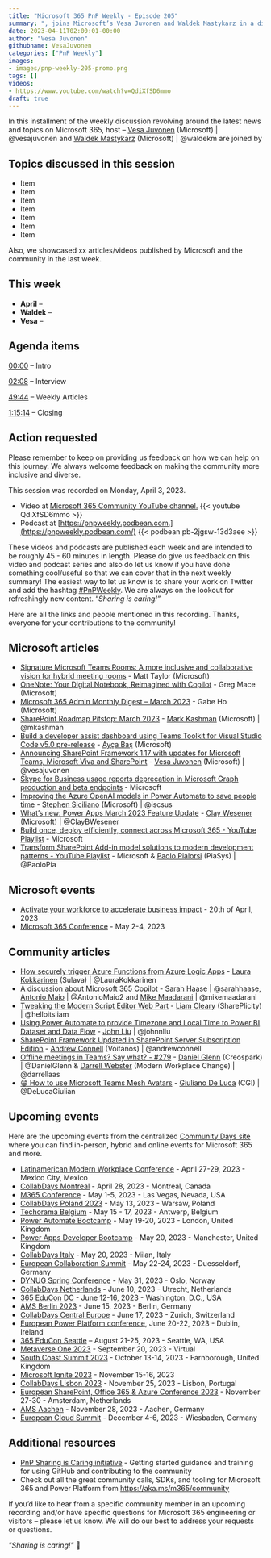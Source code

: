 ```yaml
---
title: "Microsoft 365 PnP Weekly - Episode 205"
summary: ", joins Microsoft’s Vesa Juvonen and Waldek Mastykarz in a discussion on Erwin’s new role at Rencore, his involvement in the community including the creation of PnP PowerShell, plus 29 articles/videos."
date: 2023-04-11T02:00:01-00:00
author: "Vesa Juvonen"
githubname: VesaJuvonen
categories: ["PnP Weekly"]
images:
- images/pnp-weekly-205-promo.png
tags: []
videos:
- https://www.youtube.com/watch?v=QdiXfSD6mmo
draft: true
---
```

 
In this installment of the weekly discussion revolving around the latest news and topics on Microsoft 365, host – [Vesa Juvonen](http://twitter.com/vesajuvonen) (Microsoft) | @vesajuvonen and [Waldek Mastykarz](http://twitter.com/waldekm) (Microsoft) | @waldekm are joined by 

## Topics discussed in this session

* Item
* Item
* Item
* Item
* Item
* Item
* Item

Also, we showcased xx articles/videos published by Microsoft and the community in the last week.

## This week

* **April** – 
* **Waldek** – 
* **Vesa** – 

## Agenda items

[00:00](https://youtu.be/QdiXfSD6mmo?t=0) – Intro

[02:08](https://youtu.be/QdiXfSD6mmo?t=128) – Interview

[49:44](https://youtu.be/QdiXfSD6mmo?t=2961) – Weekly Articles

[1:15:14](https://youtu.be/QdiXfSD6mmo?t=4514) – Closing

## Action requested

Please remember to keep on providing us feedback on how we can help on this journey. We always welcome feedback on making the community more inclusive and diverse.

This session was recorded on Monday, April 3, 2023.

*   Video at [Microsoft 365 Community YouTube channel.](https://aka.ms/m365pnp-videos)
    {{< youtube QdiXfSD6mmo >}}
*   Podcast at [https://pnpweekly.podbean.com.](https://pnpweekly.podbean.com/) 
    {{< podbean pb-2jgsw-13d3aee >}}

These videos and podcasts are published each week and are intended to be roughly 45 - 60 minutes in length.  Please do give us feedback on this video and podcast series and also do let us know if you have done something cool/useful so that we can cover that in the next weekly summary! The easiest way to let us know is to share your work on Twitter and add the hashtag [#PnPWeekly](https://twitter.com/search?q=%23pnpweekly). We are always on the lookout for refreshingly new content. “_Sharing is caring!”_ 

Here are all the links and people mentioned in this recording. Thanks, everyone for your contributions to the community!

## Microsoft articles

* [Signature Microsoft Teams Rooms: A more inclusive and collaborative vision for hybrid meeting rooms](https://techcommunity.microsoft.com/t5/microsoft-teams-blog/signature-microsoft-teams-rooms-a-more-inclusive-and/ba-p/3770114) - Matt Taylor (Microsoft)
* [OneNote: Your Digital Notebook, Reimagined with Copilot](https://techcommunity.microsoft.com/t5/microsoft-365-blog/onenote-your-digital-notebook-reimagined-with-copilot/ba-p/3788442) - Greg Mace (Microsoft)
* [Microsoft 365 Admin Monthly Digest – March 2023](https://techcommunity.microsoft.com/t5/microsoft-365-blog/microsoft-365-admin-monthly-digest-march-2023/ba-p/3784650) - Gabe Ho (Microsoft)
* [SharePoint Roadmap Pitstop: March 2023](https://techcommunity.microsoft.com/t5/microsoft-sharepoint-blog/sharepoint-roadmap-pitstop-march-2023/ba-p/3785694) - [Mark Kashman](https://twitter.com/mkashman) (Microsoft) | @mkashman
* [Build a developer assist dashboard using Teams Toolkit for Visual Studio Code v5.0 pre-release](https://devblogs.microsoft.com/microsoft365dev/build-a-developer-assist-dashboard-using-teams-toolkit-for-visual-studio-code-v5-0-pre-release/) - [Ayça Baş](https://twitter.com/aycabs) (Microsoft)
* [Announcing SharePoint Framework 1.17 with updates for Microsoft Teams, Microsoft Viva and SharePoint](https://devblogs.microsoft.com/microsoft365dev/announcing-sharepoint-framework-1-17-with-updates-for-microsoft-teams-microsoft-viva-and-sharepoint/) - [Vesa Juvonen](https://twitter.com/vesajuvonen) (Microsoft) | @vesajuvonen
* [Skype for Business usage reports deprecation in Microsoft Graph production and beta endpoints](https://devblogs.microsoft.com/microsoft365dev/skype-for-business-usage-reports-deprecation-in-microsoft-graph-production-and-beta-endpoints/) - Microsoft
* [Improving the Azure OpenAI models in Power Automate to save people time](https://powerautomate.microsoft.com/en-us/blog/improving-the-azure-openai-models-in-power-automate-to-save-people-time/) - [Stephen Siciliano](https://twitter.com/iscsus) (Microsoft) | @iscsus
* [What’s new: Power Apps March 2023 Feature Update](https://powerapps.microsoft.com/en-us/blog/whats-new-power-apps-march-2023-feature-update/) - [Clay Wesener](https://twitter.com/ClayBWesener) (Microsoft) | @ClayBWesener
* [Build once, deploy efficiently, connect across Microsoft 365 - YouTube Playlist](https://www.youtube.com/playlist?list=PLWZJrkeLOrbZrxmWQEHDsu-rtHSiLfMJD) - Microsoft
* [Transform SharePoint Add-in model solutions to modern development patterns - YouTube Playlist](https://www.youtube.com/playlist?list=PLR9nK3mnD-OXJLA29Q0Xk7psbAUqzQZwe) - Microsoft & [Paolo Pialorsi](https://twitter.com/PaoloPia) (PiaSys) | @PaoloPia

## Microsoft events

* [Activate your workforce to accelerate business impact](https://msvivasummit.eventcore.com/?ocid=cmmsrsdhi5a&culture=en-us&country=us) - 20th of April, 2023
* [Microsoft 365 Conference](https://m365conf.com/) - May 2-4, 2023

## Community articles

* [How securely trigger Azure Functions from Azure Logic Apps](https://laurakokkarinen.com/how-to-securely-trigger-azure-functions-from-azure-logic-apps/) - [Laura Kokkarinen](https://twitter.com/LauraKokkarinen) (Sulava) | @LauraKokkarinen
* [A discussion about Microsoft 365 Copilot](https://regarding365.com/a-discussion-about-microsoft-365-copilot-ff5784a1bb24) - [Sarah Haase](https://twitter.com/sarahhaase) | @sarahhaase, [Antonio Maio](https://twitter.com/AntonioMaio2) | @AntonioMaio2 and [Mike Maadarani](https://twitter.com/mikemaadarani) | @mikemaadarani
* [Tweaking the Modern Script Editor Web Part](https://helloitsliam.com/2023/04/05/tweaking-the-modern-script-editor-web-part/) - [Liam Cleary](https://twitter.com/helloitsliam) (SharePlicity) | @helloitsliam
* [Using Power Automate to provide Timezone and Local Time to Power BI Dataset and Data Flow](http://johnliu.net/blog/2023/4/using-power-automate-to-provide-timezone-and-local-time-to-power-bi-dataset-and-data-flow) - [John Liu](https://twitter.com/johnnliu) | @johnnliu
* [SharePoint Framework Updated in SharePoint Server Subscription Edition](https://www.andrewconnell.com/blog/sharepoint-framework-updated-in-sharepoint-server-subscription-edition/) - [Andrew Connell](https://twitter.com/andrewconnell) (Voitanos) | @andrewconnell
* [Offline meetings in Teams? Say what?  - #279](https://www.messagecentershow.com/e/offline-meetings-in-teams-say-what-279/) - [Daniel Glenn](https://twitter.com/DanielGlenn) (Creospark) | @DanielGlenn & [Darrell Webster](https://twitter.com/darrellaas) (Modern Workplace Change) | @darrellaas
* [😁 How to use Microsoft Teams Mesh Avatars](https://www.youtube.com/watch?v=2htJ1s33WFY) - [Giuliano De Luca](https://twitter.com/DeLucaGiulian) (CGI) | @DeLucaGiulian

## Upcoming events

Here are the upcoming events from the centralized [Community Days site](https://communitydays.org/events?when=upcoming) where you can find in-person, hybrid and online events for Microsoft 365 and more.

* [Latinamerican Modern Workplace Conference](https://www.communitydays.org/event/2023-04-27/get-cslatam-conference-2023) - April 27-29, 2023 - Mexico City, Mexico
* [CollabDays Montreal](https://www.collabdays.org/2023-montreal/) - April 28, 2023 - Montreal, Canada
* [M365 Conference](https://m365conf.com/#!/) - May 1-5, 2023 - Las Vegas, Nevada, USA
* [CollabDays Poland 2023](https://www.communitydays.org/event/2023-05-13/collabdays-poland-2023) - May 13, 2023 - Warsaw, Poland
* [Techorama Belgium](https://www.techorama.be/) - May 15 - 17, 2023 - Antwerp, Belgium
* [Power Automate Bootcamp](https://www.communitydays.org/event/2023-05-19/power-automate-bootcamp-2023) - May 19-20, 2023 - London, United Kingdom
* [Power Apps Developer Bootcamp](https://www.communitydays.org/event/2023-05-20/power-apps-developer-bootcamp) - May 20, 2023 - Manchester, United Kingdom
* [CollabDays Italy](https://www.collabdays.org/2023-italy/) - May 20, 2023 - Milan, Italy
* [European Collaboration Summit](https://www.collabsummit.eu/) - May 22-24, 2023 - Duesseldorf, Germany
* [DYNUG Spring Conference](https://www.communitydays.org/event/2023-05-31/dynug-spring-conference) - May 31, 2023 - Oslo, Norway
* [CollabDays Netherlands](https://www.communitydays.org/event/2023-06-10/collabdays-netherlands-2023) - June 10, 2023 - Utrecht, Netherlands
* [365 EduCon DC](https://365educon.com/DC/) - June 12-16, 2023 - Washington, D.C., USA
* [AMS Berlin 2023](https://www.communitydays.org/event/2023-06-15/amsberlin-2023) - June 15, 2023 - Berlin, Germany
* [CollabDays Central Europe](https://www.collabdays.org/2023-ce/) - June 17, 2023 - Zurich, Switzerland
* [European Power Platform conference](https://www.sharepointeurope.com/european-power-platform-conference/), June 20-22, 2023 - Dublin, Ireland
* [365 EduCon Seattle](https://365educon.com/Seattle/) – August 21-25, 2023 - Seattle, WA, USA
* [Metaverse One 2023](https://www.communitydays.org/event/2023-09-20/metaverse-one-2023) - September 20, 2023 - Virtual
* [South Coast Summit 2023](https://www.southcoastsummit.com/) - October 13-14, 2023 - Farnborough, United Kingdom
* [Microsoft Ignite 2023](https://ignite.microsoft.com/) - November 15-16, 2023
* [CollabDays Lisbon 2023](https://www.collabdays.org/2023-lisbon/) - November 25, 2023 - Lisbon, Portugal
* [European SharePoint, Office 365 & Azure Conference 2023](https://www.sharepointeurope.com/) - November 27-30 - Amsterdam, Netherlands
* [AMS Aachen](https://www.communitydays.org/event/2023-11-28/ams-aachen) - November 28, 2023 - Aachen, Germany
* [European Cloud Summit](https://www.cloudsummit.eu/) - December 4-6, 2023 - Wiesbaden, Germany

## Additional resources

* [PnP Sharing is Caring initiative](https://aka.ms/sharing-is-caring) - Getting started guidance and training for using GitHub and contributing to the community
* Check out all the great community calls, SDKs, and tooling for Microsoft 365 and Power Platform from <https://aka.ms/m365/community>

If you’d like to hear from a specific community member in an upcoming recording and/or have specific questions for Microsoft 365 engineering or visitors – please let us know. We will do our best to address your requests or questions.

_"Sharing is caring!"_ 🧡

